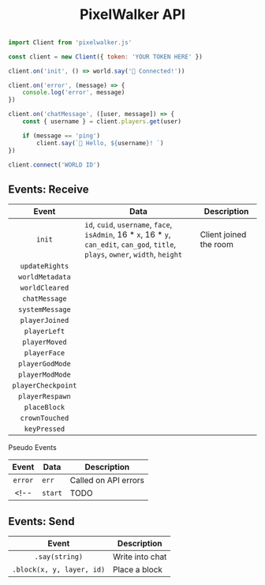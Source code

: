 
<center><h1>PixelWalker API</h1></center>

```js

import Client from 'pixelwalker.js'

const client = new Client({ token: 'YOUR TOKEN HERE' })

client.on('init', () => world.say('🤖 Connected!'))

client.on('error', (message) => {
    console.log('error', message)
})

client.on('chatMessage', ([user, message]) => {
    const { username } = client.players.get(user)

    if (message == 'ping')
        client.say(`🤖 Hello, ${username}! `)
})

client.connect('WORLD ID')

```

## Events: Receive

| Event | Data | Description |
|:-:|-|-|
| `init` | `id`, `cuid`, `username`, `face`, `isAdmin`, 16 * `x`, 16 * `y`, `can_edit`, `can_god`, `title`, `plays`, `owner`, `width`, `height` | Client joined the room |
| `updateRights` |  | |
| `worldMetadata` |  | |
| `worldCleared` |  | |
| `chatMessage` |  | |
| `systemMessage` |  | |
| `playerJoined` |  | |
| `playerLeft` |  | |
| `playerMoved` |  | |
| `playerFace` |  | |
| `playerGodMode` |  | |
| `playerModMode` |  | |
| `playerCheckpoint` |  | |
| `playerRespawn` |  | |
| `placeBlock` |  | |
| `crownTouched` |  | |
| `keyPressed` |  | |

Pseudo Events

| Event | Data | Description |
|:-:|-|-|
| `error` | `err` | Called on API errors |
<!-- | `start` | TODO | Used to announce a successful connection (Use instead of `init`) | -->

## Events: Send

| Event | Description |
|:-:|-|
| `.say(string)` | Write into chat |
| `.block(x, y, layer, id)` | Place a block |